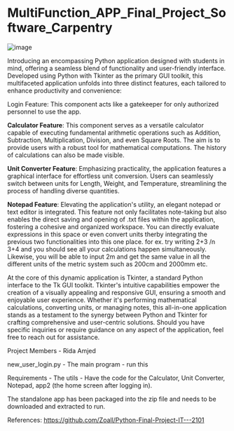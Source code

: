 # MultiFunction_APP_Final_Project_Software_Carpentry

![image](https://github.com/ridaamjed/MultiFunction_APP_Final_Project_Software_Carpentry/assets/125817188/4e179b69-d4b2-44e1-91d3-88af836021c1)


Introducing an encompassing Python application designed with students in mind, offering a seamless blend of functionality and user-friendly interface. Developed using Python with Tkinter as the primary GUI toolkit, this multifaceted application unfolds into three distinct features, each tailored to enhance productivity and convenience:

Login Feature: This component acts like a gatekeeper for only authorized personnel to use the app.

**Calculator Feature**: This component serves as a versatile calculator capable of executing fundamental arithmetic operations such as Addition, Subtraction, Multiplication, Division, and even Square Roots. The aim is to provide users with a robust tool for mathematical computations. The history of calculations can also be made visible.

**Unit Converter Feature**: Emphasizing practicality, the application features a graphical interface for effortless unit conversion. Users can seamlessly switch between units for Length, Weight, and Temperature, streamlining the process of handling diverse quantities.

**Notepad Feature**: Elevating the application's utility, an elegant notepad or text editor is integrated. This feature not only facilitates note-taking but also enables the direct saving and opening of .txt files within the application, fostering a cohesive and organized workspace. You can directly evaluate expressions in this space or even convert units therby integrating the previous two functionalities into this one place. 
for ex. try writing 2+3 /n 3+4 and you should see all your calculations happen simultaneously. Likewise, you will be able to input 2m and get the same value in all the different units of the metric system such as 200cm and 2000mm etc.

At the core of this dynamic application is Tkinter, a standard Python interface to the Tk GUI toolkit. Tkinter's intuitive capabilities empower the creation of a visually appealing and responsive GUI, ensuring a smooth and enjoyable user experience. Whether it's performing mathematical calculations, converting units, or managing notes, this all-in-one application stands as a testament to the synergy between Python and Tkinter for crafting comprehensive and user-centric solutions. Should you have specific inquiries or require guidance on any aspect of the application, feel free to reach out for assistance.

Project Members - Rida Amjed

new_user_login.py - The main program - run this

Requirements - The utils - Have the code for the Calculator, Unit Converter, Notepad, app2 (the home screen after logging in).

The standalone app has been packaged into the zip file and needs to be downloaded and extracted to run.

References: https://github.com/Zoall/Python-Final-Project-IT---2101
